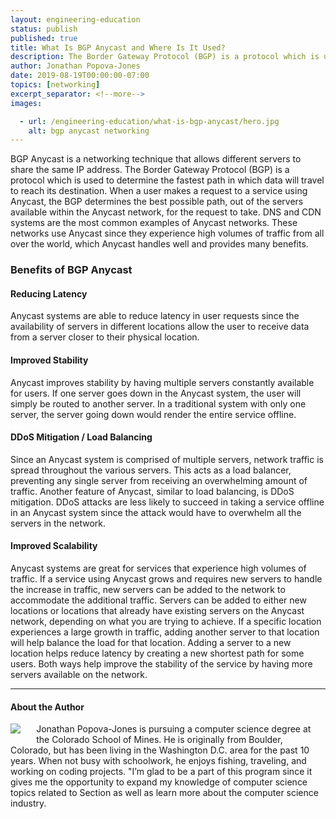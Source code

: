 ```yaml
---
layout: engineering-education
status: publish
published: true
title: What Is BGP Anycast and Where Is It Used?
description: The Border Gateway Protocol (BGP) is a protocol which is used to determine the fastest path in which data will travel to reach its destination. BGP Anycast is a networking technique that allows different servers to share the same IP address.
author: Jonathan Popova-Jones
date: 2019-08-19T00:00:00-07:00
topics: [networking]
excerpt_separator: <!--more-->
images:

  - url: /engineering-education/what-is-bgp-anycast/hero.jpg
    alt: bgp anycast networking
---
```

BGP Anycast is a networking technique that allows different servers to share the same IP address. The Border Gateway Protocol (BGP) is a protocol which is used to determine the fastest path in which data will travel to reach its destination. When a user makes a request to a service using Anycast, the BGP determines the best possible path, out of the servers available within the Anycast network, for the request to take. DNS and CDN systems are the most common examples of Anycast networks. These networks use Anycast since they experience high volumes of traffic from all over the world, which Anycast handles well and provides many benefits.
<!--more-->

### Benefits of BGP Anycast
#### Reducing Latency
Anycast systems are able to reduce latency in user requests since the availability of servers in different locations allow the user to receive data from a server closer to their physical location.

#### Improved Stability
Anycast improves stability by having multiple servers constantly available for users. If one server goes down in the Anycast system, the user will simply be routed to another server. In a traditional system with only one server, the server going down would render the entire service offline.

#### DDoS Mitigation / Load Balancing
Since an Anycast system is comprised of multiple servers, network traffic is spread throughout the various servers. This acts as a load balancer, preventing any single server from receiving an overwhelming amount of traffic. Another feature of Anycast, similar to load balancing, is DDoS mitigation. DDoS attacks are less likely to succeed in taking a service offline in an Anycast system since the attack would have to overwhelm all the servers in the network.

#### Improved Scalability
Anycast systems are great for services that experience high volumes of traffic. If a service using Anycast grows and requires new servers to handle the increase in traffic, new servers can be added to the network to accommodate the additional traffic. Servers can be added to either new locations or locations that already have existing servers on the Anycast network, depending on what you are trying to achieve. If a specific location experiences a large growth in traffic, adding another server to that location will help balance the load for that location. Adding a server to a new location helps reduce latency by creating a new shortest path for some users. Both ways help improve the stability of the service by having more servers available on the network.

---

#### About the Author
<img style="float: left; padding-right: 5%; margin-bottom: 10px;" src="/assets/images/education/authors/jonathan-popova-jones.jpg">Jonathan Popova-Jones is pursuing a computer science degree at the Colorado School of Mines. He is originally from Boulder, Colorado, but has been living in the Washington D.C. area for the past 10 years. When not busy with schoolwork, he enjoys fishing, traveling, and working on coding projects. "I’m glad to be a part of this program since it gives me the opportunity to expand my knowledge of computer science topics related to Section as well as learn more about the computer science industry.
